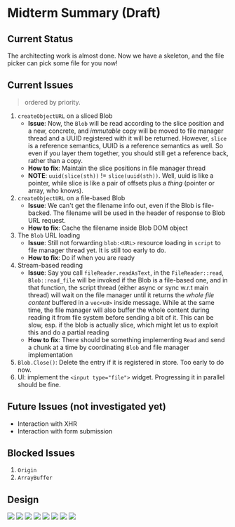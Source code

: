 # Midterm Summary (Draft)

## Current Status

The architecting work is almost done. Now we have a skeleton, and the file picker can pick some file for you now!

## Current Issues

> ordered by priority.

1. `createObjectURL` on a sliced Blob
    - **Issue**: Now, the `Blob` will be read according to the slice position and a new, concrete, and *immutable* copy will be moved to file manager thread and a UUID registered with it will be returned. However, `slice` is a reference semantics, UUID is a reference semantics as well. So even if you layer them together, you should still get a reference back, rather than a copy.
    - **How to fix**: Maintain the slice positions in file manager thread
    - **NOTE**: `uuid(slice(sth))` != `slice(uuid(sth))`. Well, uuid is like a pointer, while slice is like a pair of offsets plus a *thing* (pointer or array, who knows).
2. `createObjectURL` on a file-based Blob
    - **Issue**: We can't get the filename info out, even if the Blob is file-backed. The filename will be used in the header of response to Blob URL request.
    - **How to fix**: Cache the filename inside Blob DOM object
6. The `Blob` URL loading
    - **Issue**: Still not forwarding `blob:<URL>` resource loading in `script` to file manager thread yet. It is still too early to do.
    - **How to fix**: Do if when you are ready
4. Stream-based reading
    - **Issue**: Say you call `fileReader.readAsText`, in the `FileReader::read`, `Blob::read_file` will be invoked if the Blob is a file-based one, and in that function, the script thread (either async or sync w.r.t main thread) will wait on the file manager until it returns the *whole file content* buffered in a `vec<u8>` inside message. While at the same time, the file manager will also buffer the whole content during reading it from file system before sending a bit of it. This can be slow, esp. if the blob is actually slice, which might let us to exploit this and do a partial reading
    - **How to fix**: There should be something implementing `Read` and send a chunk at a time by coordinating `Blob` and file manager implementation
2. `Blob.Close()`: Delete the entry if it is registered in store. Too early to do now.
5. UI: implement the `<input type="file">` widget. Progressing it in parallel should be fine.

## Future Issues (not investigated yet)
* Interaction with XHR
* Interaction with form submission

## Blocked Issues
1. `Origin`
2. `ArrayBuffer`

## Design

![](../static/file_support_img.001.jpeg)
![](../static/file_support_img.002.jpeg)
![](../static/file_support_img.003.jpeg)
![](../static/file_support_img.004.jpeg)
![](../static/file_support_img.005.jpeg)
![](../static/file_support_img.006.jpeg)
![](../static/file_support_img.007.jpeg)
![](../static/file_support_img.008.jpeg)

